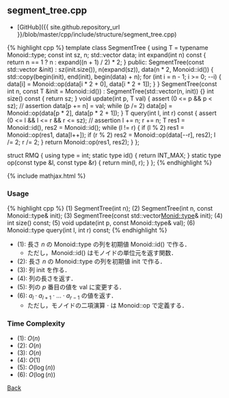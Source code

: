 ## segment_tree.cpp

- [GitHub]({{ site.github.repository_url }}/blob/master/cpp/include/structure/segment_tree.cpp)

{% highlight cpp %}
template <class Monoid>
class SegmentTree {
  using T = typename Monoid::type;
  const int sz, n;
  std::vector<T> data;
  int expand(int n) const { return n == 1 ? n : expand((n + 1) / 2) * 2; }
public:
  SegmentTree(const std::vector<T> &init) :
    sz(init.size()), n(expand(sz)), data(n * 2, Monoid::id()) {
    std::copy(begin(init), end(init), begin(data) + n);
    for (int i = n - 1; i >= 0; --i) {
      data[i] = Monoid::op(data[i * 2 + 0], data[i * 2 + 1]);
    }
  }
  SegmentTree(const int n, const T &init = Monoid::id()) :
    SegmentTree(std::vector<T>(n, init)) {}
  int size() const { return sz; }
  void update(int p, T val) {
    assert (0 <= p && p < sz); // assertion
    data[p += n] = val;
    while (p /= 2) data[p] = Monoid::op(data[p * 2], data[p * 2 + 1]);
  }
  T query(int l, int r) const {
    assert (0 <= l && l <= r && r <= sz); // assertion
    l += n; r += n;
    T res1 = Monoid::id(), res2 = Monoid::id();
    while (l != r) {
      if (l % 2) res1 = Monoid::op(res1, data[l++]);
      if (r % 2) res2 = Monoid::op(data[--r], res2);
      l /= 2; r /= 2;
    }
    return Monoid::op(res1, res2);
  }
};

struct RMQ {
  using type = int;
  static type id() { return INT_MAX; }
  static type op(const type &l, const type &r) { return min(l, r); }
};
{% endhighlight %}

{% include mathjax.html %}

### Usage

{% highlight cpp %}
(1) SegmentTree<Monoid>(int n);
(2) SegmentTree<Monoid>(int n, const Monoid::type& init);
(3) SegmentTree<Monoid>(const std::vector<Monid::type>& init);
(4) int size() const;
(5) void update(int p, const Monoid::type& val);
(6) Monoid::type query(int l, int r) const;
{% endhighlight %}

- (1): 長さ $n$ の Monoid::type の列を初期値 Monoid::id() で作る．
  - ただし，Monoid::id() はモノイドの単位元を返す関数．
- (2): 長さ $n$ の Monoid::type の列を初期値 init で作る．
- (3): 列 init を作る．
- (4): 列の長さを返す．
- (5): 列の $p$ 番目の値を val に変更する．
- (6): $a_l \cdot a_{l + 1} \cdot \ldots \cdot a_{r - 1}$ の値を返す．
  - ただし，モノイドの二項演算 $\cdot$ は Monoid::op で定義する．

### Time Complexity
- (1): $O(n)$
- (2): $O(n)$
- (3): $O(n)$
- (4): $O(1)$
- (5): $O(\log(n))$
- (6): $O(\log(n))$

[Back](../../..)
